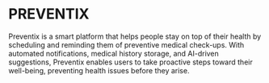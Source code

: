 # PREVENTIX
Preventix is a smart platform that helps people stay on top of their health by scheduling and reminding them of preventive medical check-ups. With automated notifications, medical history storage, and AI-driven suggestions, Preventix enables users to take proactive steps toward their well-being, preventing health issues before they arise.
